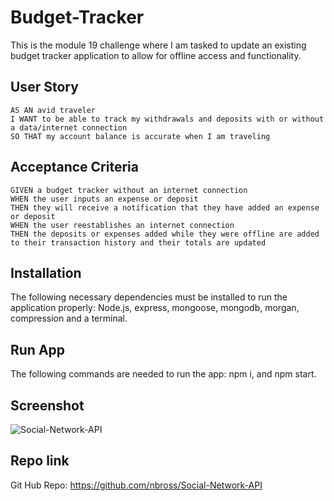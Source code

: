 # Budget-Tracker
This is the module 19 challenge where I am tasked to update an existing budget tracker application to allow for offline access and functionality.
## User Story

```
AS AN avid traveler
I WANT to be able to track my withdrawals and deposits with or without a data/internet connection
SO THAT my account balance is accurate when I am traveling 
```

## Acceptance Criteria

```
GIVEN a budget tracker without an internet connection
WHEN the user inputs an expense or deposit
THEN they will receive a notification that they have added an expense or deposit
WHEN the user reestablishes an internet connection
THEN the deposits or expenses added while they were offline are added to their transaction history and their totals are updated
```

## Installation
The following necessary dependencies must be installed to run the application properly: Node.js, express, mongoose, mongodb, morgan, compression and a terminal.

## Run App
The following commands are needed to run the app: npm i, and npm start.

## Screenshot

![Social-Network-API](/assets/images/2022-06-27.png)

## Repo link

Git Hub Repo: https://github.com/nbross/Social-Network-API